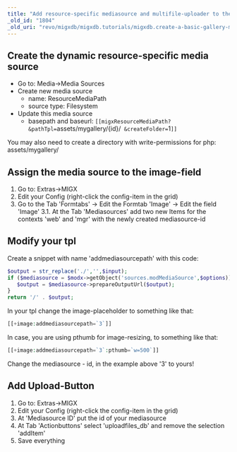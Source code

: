 ```yaml
---
title: "Add resource-specific mediasource and multifile-uploader to the gallery"
_old_id: "1804"
_old_uri: "revo/migxdb/migxdb.tutorials/migxdb.create-a-basic-gallery-management-from-scratch-with-migxdb/add-resource-specific-mediasource-and-multifile-uploader-to-the-gallery"
---
```


## Create the dynamic resource-specific media source

- Go to: Media->Media Sources
- Create new media source
  - name: ResourceMediaPath
  - source type: Filesystem
- Update this media source
  - basepath and baseurl: `[[migxResourceMediaPath? &pathTpl=`assets/mygallery/{id}/` &createFolder=`1`]]`

 You may also need to create a directory with write-permissions for php: assets/mygallery/

## Assign the media source to the image-field

1. Go to: Extras->MIGX
2. Edit your Config (right-click the config-item in the grid)
3. Go to the Tab 'Formtabs' -> Edit the Formtab 'Image' -> Edit the field 'Image'
  3.1. At the Tab 'Mediasources' add two new Items for the contexts 'web' and 'mgr' with the newly created mediasource-id

## Modify your tpl

 Create a snippet with name 'addmediasourcepath' with this code:

 ``` php
$output = str_replace('./','',$input);
if ($mediasource = $modx->getObject('sources.modMediaSource',$options)){
    $output = $mediasource->prepareOutputUrl($output);
}
return '/' . $output;
```

 In your tpl change the image-placeholder to something like that:

 ``` php
[[+image:addmediasourcepath=`3`]]
```

 In case, you are using pthumb for image-resizing, to something like that:

 ``` php
[[+image:addmediasourcepath=`3`:pthumb=`w=500`]]
```

 Change the mediasource - id, in the example above '3' to yours!

## Add Upload-Button

1. Go to: Extras->MIGX
2. Edit your Config (right-click the config-item in the grid)
3. At 'Mediasource ID' put the id of your mediasource
4. At Tab 'Actionbuttons' select 'uploadfiles\_db' and remove the selection 'addItem'
5. Save everything

